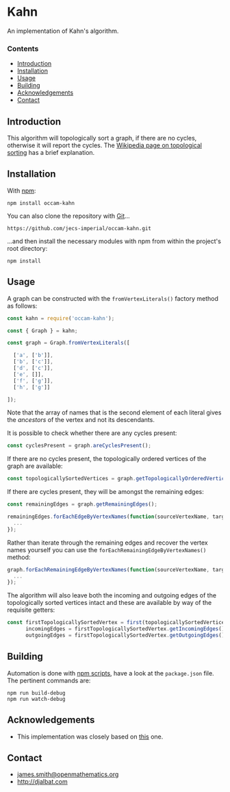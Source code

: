 # Kahn

An implementation of Kahn's algorithm.

### Contents

- [Introduction](#introduction)
- [Installation](#installation)
- [Usage](#usage)
- [Building](#building)
- [Acknowledgements](#acknowledgements)
- [Contact](#contact)

## Introduction

This algorithm will topologically sort a graph, if there are no cycles, otherwise it will report the cycles. The [Wikipedia page on topological sorting](https://en.wikipedia.org/wiki/Topological_sorting) has a brief explanation.

## Installation

With [npm](https://www.npmjs.com/):

    npm install occam-kahn

You can also clone the repository with [Git](https://git-scm.com/)...

    https://github.com/jecs-imperial/occam-kahn.git

...and then install the necessary modules with npm from within the project's root directory:

    npm install

## Usage
    
A graph can be constructed with the `fromVertexLiterals()` factory method as follows:

```js
const kahn = require('occam-kahn');

const { Graph } = kahn;

const graph = Graph.fromVertexLiterals([

  ['a', ['b']],
  ['b', ['c']],
  ['d', ['c']],
  ['e', []],
  ['f', ['g']],
  ['h', ['g']]

]);
```

Note that the array of names that is the second element of each literal gives the *ancestors* of the vertex and not its descendants.
   
It is possible to check whether there are any cycles present:

```js
const cyclesPresent = graph.areCyclesPresent();
```

If there are no cycles present, the topologically ordered vertices of the graph are available:
    
```js
const topologicallySortedVertices = graph.getTopologicallyOrderedVertices();
```

If there are cycles present, they will be amongst the remaining edges:

```js
const remainingEdges = graph.getRemainingEdges();

remainingEdges.forEachEdgeByVertexNames(function(sourceVertexName, targetVertexName) {
  ...
});
```

Rather than iterate through the remaining edges and recover the vertex names yourself you can use the `forEachRemainingEdgeByVertexNames()` method:
 
```js
graph.forEachRemainingEdgeByVertexNames(function(sourceVertexName, targetVertexName) {
  ...
});
```

The algorithm will also leave both the incoming and outgoing edges of the topologically sorted vertices intact and these are available by way of the requisite getters:
  
```js
const firstTopologicallySortedVertex = first(topologicallySortedVertices),
      incomingEdges = firstTopologicallySortedVertex.getIncomingEdges(),
      outgoingEdges = firstTopologicallySortedVertex.getOutgoingEdges();
```

## Building

Automation is done with [npm scripts](https://docs.npmjs.com/misc/scripts), have a look at the `package.json` file. The pertinent commands are:

    npm run build-debug
    npm run watch-debug


## Acknowledgements

* This implementation was closely based on [this](https://gist.github.com/Sup3rc4l1fr4g1l1571c3xp14l1d0c10u5/3341dba6a53d7171fe3397d13d00ee3f) one.

## Contact

* james.smith@openmathematics.org
* http://djalbat.com
